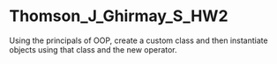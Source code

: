 # Thomson_J_Ghirmay_S_HW2
Using the principals of OOP, create a custom class and then instantiate objects using that class and the new operator.
